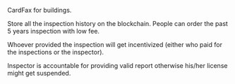 CardFax for buildings.

Store all the inspection history on the blockchain. People can order the past 5 years inspection with low fee.

Whoever provided the inspection will get incentivized (either who paid for the inspections or the inspector).

Inspector is accountable for providing valid report otherwise his/her license might get suspended.
